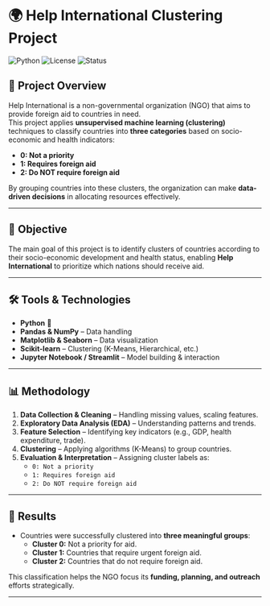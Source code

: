 # 🌍 Help International Clustering Project

![Python](https://img.shields.io/badge/Python-3.9+-blue?logo=python)
![License](https://img.shields.io/badge/License-MIT-green.svg)
![Status](https://img.shields.io/badge/Status-Completed-brightgreen)

## 📌 Project Overview
Help International is a non-governmental organization (NGO) that aims to provide foreign aid to countries in need.  
This project applies **unsupervised machine learning (clustering)** techniques to classify countries into **three categories** based on socio-economic and health indicators:

- **0: Not a priority**  
- **1: Requires foreign aid**  
- **2: Do NOT require foreign aid**

By grouping countries into these clusters, the organization can make **data-driven decisions** in allocating resources effectively.

---

## 🎯 Objective
The main goal of this project is to identify clusters of countries according to their socio-economic development and health status, enabling **Help International** to prioritize which nations should receive aid.

---

## 🛠️ Tools & Technologies
- **Python** 🐍  
- **Pandas & NumPy** – Data handling  
- **Matplotlib & Seaborn** – Data visualization  
- **Scikit-learn** – Clustering (K-Means, Hierarchical, etc.)  
- **Jupyter Notebook / Streamlit** – Model building & interaction  

---

## 📊 Methodology
1. **Data Collection & Cleaning** – Handling missing values, scaling features.  
2. **Exploratory Data Analysis (EDA)** – Understanding patterns and trends.  
3. **Feature Selection** – Identifying key indicators (e.g., GDP, health expenditure, trade).  
4. **Clustering** – Applying algorithms (K-Means) to group countries.  
5. **Evaluation & Interpretation** – Assigning cluster labels as:  
   - `0: Not a priority`  
   - `1: Requires foreign aid`  
   - `2: Do NOT require foreign aid`  

---

## 🚀 Results
- Countries were successfully clustered into **three meaningful groups**:
  - **Cluster 0:** Not a priority for aid.  
  - **Cluster 1:** Countries that require urgent foreign aid.  
  - **Cluster 2:** Countries that do not require foreign aid.  

This classification helps the NGO focus its **funding, planning, and outreach** efforts strategically.

---
